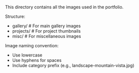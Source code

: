 This directory contains all the images used in the portfolio.

Structure:
- gallery/     # For main gallery images
- projects/    # For project thumbnails
- misc/        # For miscellaneous images

Image naming convention:
- Use lowercase
- Use hyphens for spaces
- Include category prefix (e.g., landscape-mountain-vista.jpg)